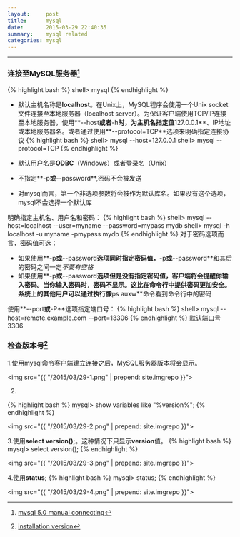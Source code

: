 ```yaml
---
layout:     post
title:      mysql
date:       2015-03-29 22:40:35
summary:    mysql related
categories: mysql
---
```


---

### 连接至MySQL服务器[^connect]
{% highlight bash %}
shell> mysql
{% endhighlight %}

* 默认主机名称是**localhost**。在Unix上，MySQL程序会使用一个Unix socket文件连接至本地服务器（localhost server）。为保证客户端使用TCP/IP连接至本地服务器，使用**\--host**或者**-h**时，为主机名指定值**127.0.0.1**、IP地址或本地服务器名。或者通过使用**\--protocol=TCP**选项来明确指定连接协议
{% highlight bash %}
shell> mysql --host=127.0.0.1
shell> mysql --protocol=TCP
{% endhighlight %}

* 默认用户名是**ODBC**（Windows）或者登录名（Unix）

* 不指定**-p**或**\--password**,密码不会被发送

* 对mysql而言，第一个非选项参数将会被作为默认库名。如果没有这个选项，mysql不会选择一个默认库

明确指定主机名、用户名和密码：
{% highlight bash %}
shell> mysql --host=localhost --user=myname --password=mypass mydb
shell> mysql -h localhost -u myname -pmypass mydb
{% endhighlight %}
对于密码选项而言，密码值可选：

* 如果使用**-p**或**\--password**选项同时指定密码值，**-p**或**\--password**和其后的密码之间一定*不要有空格*
* 如果使用**-p**或**\--password**选项但是没有指定密码值，客户端将会提醒你输入密码。当你输入密码时，密码不显示。这比在命令行中提供密码更加安全。系统上的其他用户可以通过执行像**ps auxw**命令看到命令行中的密码

使用**\--port**或**-P**选项指定端口号：
{% highlight bash %}
shell> mysql --host=remote.example.com --port=13306
{% endhighlight %}
默认端口号3306

### 检查版本号[^version]
1.使用mysql命令客户端建立连接之后，MySQL服务器版本将会显示。

<img src="{{ "/2015/03/29-1.png" | prepend: site.imgrepo }}">

2.
{% highlight bash %}
mysql> show variables like "%version%";
{% endhighlight %}

<img src="{{ "/2015/03/29-2.png" | prepend: site.imgrepo }}">

3.使用**select version();**。这种情况下只显示**version**值。
{% highlight bash %}
mysql> select version();
{% endhighlight %}

<img src="{{ "/2015/03/29-3.png" | prepend: site.imgrepo }}">

4.使用**status;**
{% highlight bash %}
mysql> status;
{% endhighlight %}

<img src="{{ "/2015/03/29-4.png" | prepend: site.imgrepo }}">

[^connect]: <a href="https://dev.mysql.com/doc/refman/5.0/en/connecting.html" target="_blank">mysql 5.0 manual connecting</a>
[^version]: <a href="https://dev.mysql.com/doc/refman/5.0/en/installation-version.html" target="_blank">installation version</a>